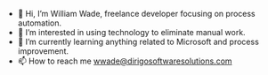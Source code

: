 - 👋 Hi, I’m William Wade, freelance developer focusing on process automation.
- 👀 I’m interested in using technology to eliminate manual work.
- 🌱 I’m currently learning anything related to Microsoft and process improvement.
- 📫 How to reach me wwade@dirigosoftwaresolutions.com

<!---
wadewa0352/wadewa0352 is a ✨ special ✨ repository because its `README.md` (this file) appears on your GitHub profile.
You can click the Preview link to take a look at your changes.
--->
